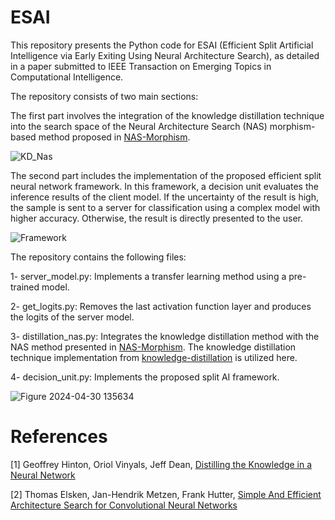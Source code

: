 # ESAI


This repository presents the Python code for ESAI (Efficient Split Artificial Intelligence via Early Exiting Using Neural Architecture Search), as detailed in a paper submitted to IEEE Transaction on Emerging Topics in Computational Intelligence.

The repository consists of two main sections:

The first part involves the integration of the knowledge distillation technique into the search space of the Neural Architecture Search (NAS) morphism-based method proposed in [NAS-Morphism](https://arxiv.org/abs/1711.04528).

![KD_Nas](https://github.com/BehnamZeinali/ESAI/assets/29498989/1ddc7985-494b-4d9e-8b35-5a13ebc1df5e)



The second part includes the implementation of the proposed efficient split neural network framework. In this framework, a decision unit evaluates the inference results of the client model. If the uncertainty of the result is high, the sample is sent to a server for classification using a complex model with higher accuracy. Otherwise, the result is directly presented to the user.

![Framework](https://github.com/BehnamZeinali/ESAI/assets/29498989/5f787b9d-572a-409a-8fb0-8ed84b2548fd)

The repository contains the following files:

1- server_model.py: Implements a transfer learning method using a pre-trained model.

2- get_logits.py: Removes the last activation function layer and produces the logits of the server model.

3- distillation_nas.py: Integrates the knowledge distillation method with the NAS method presented in [NAS-Morphism](https://github.com/akwasigroch/NAS_network_morphism). The knowledge distillation technique implementation from [knowledge-distillation](https://github.com/TropComplique/knowledge-distillation-keras/tree/master) is utilized here.

4- decision_unit.py: Implements the proposed split AI framework.

![Figure 2024-04-30 135634](https://github.com/BehnamZeinali/ESAI/assets/29498989/cb8bc260-bcdc-4c47-b721-16649d7d16dd)



# References

[1] Geoffrey Hinton, Oriol Vinyals, Jeff Dean, [Distilling the Knowledge in a Neural Network](https://arxiv.org/abs/1503.02531)

[2] Thomas Elsken, Jan-Hendrik Metzen, Frank Hutter, [Simple And Efficient Architecture Search for Convolutional Neural Networks](https://arxiv.org/abs/1711.04528)

